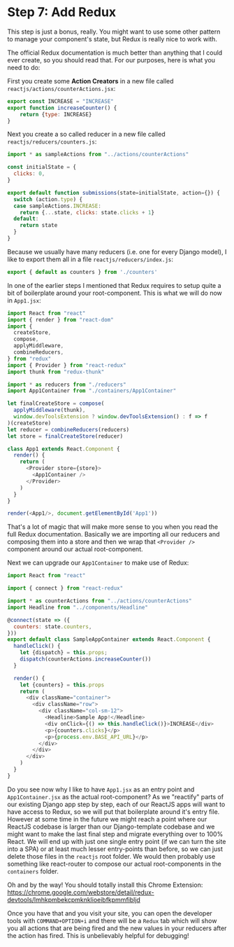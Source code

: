 # Step 7: Add Redux

This step is just a bonus, really. You might want to use some other pattern
to manage your component's state, but Redux is really nice to work with.

The official Redux documentation is much better than anything that I could ever
create, so you should read that. For our purposes, here is what you need to do:

First you create some **Action Creators** in a new file called `reactjs/actions/counterActions.jsx`:

```javascript
export const INCREASE = "INCREASE"
export function increaseCounter() {
    return {type: INCREASE}
}
```

Next you create a so called reducer in a new file called
`reactjs/reducers/counters.js`:

```javascript
import * as sampleActions from "../actions/counterActions"

const initialState = {
  clicks: 0,
}

export default function submissions(state=initialState, action={}) {
  switch (action.type) {
  case sampleActions.INCREASE:
    return {...state, clicks: state.clicks + 1}
  default:
    return state
  }
}
```

Because we usually have many reducers (i.e. one for every Django model),
I like to export them all in a file `reactjs/reducers/index.js`:

```javascript
export { default as counters } from './counters'
```

In one of the earlier steps I mentioned that Redux requires to setup quite
a bit of boilerplate around your root-component. This is what we will do now
in `App1.jsx`:

```javascript
import React from "react"
import { render } from "react-dom"
import {
  createStore,
  compose,
  applyMiddleware,
  combineReducers,
} from "redux"
import { Provider } from "react-redux"
import thunk from "redux-thunk"

import * as reducers from "./reducers"
import App1Container from "./containers/App1Container"

let finalCreateStore = compose(
  applyMiddleware(thunk),
  window.devToolsExtension ? window.devToolsExtension() : f => f
)(createStore)
let reducer = combineReducers(reducers)
let store = finalCreateStore(reducer)

class App1 extends React.Component {
  render() {
    return (
      <Provider store={store}>
        <App1Container />
      </Provider>
    )
  }
}

render(<App1/>, document.getElementById('App1'))
```

That's a lot of magic that will make more sense to you when you read the full
Redux documentation. Basically we are importing all our reducers and composing
them into a store and then we wrap that `<Provider />` component around our
actual root-component.

Next we can upgrade our `App1Container` to make use of Redux:

```javascript
import React from "react"

import { connect } from "react-redux"

import * as counterActions from "../actions/counterActions"
import Headline from "../components/Headline"

@connect(state => ({
  counters: state.counters,
}))
export default class SampleAppContainer extends React.Component {
  handleClick() {
    let {dispatch} = this.props;
    dispatch(counterActions.increaseCounter())
  }

  render() {
    let {counters} = this.props
    return (
      <div className="container">
        <div className="row">
          <div className="col-sm-12">
            <Headline>Sample App!</Headline>
            <div onClick={() => this.handleClick()}>INCREASE</div>
            <p>{counters.clicks}</p>
            <p>{process.env.BASE_API_URL}</p>
          </div>
        </div>
      </div>
    )
  }
}
```

Do you see now why I like to have `App1.jsx` as an entry point and
`App1Container.jsx` as the actual root-component? As we "reactify" parts of
our existing Django app step by step, each of our ReactJS apps will want to have
access to Redux, so we will put that boilerplate around it's entry file. However
at some time in the future we might reach a point where our ReactJS codebase is
larger than our Django-template codebase and we might want to make the last
final step and migrate everything over to 100% React. We will end up with just
one single entry point (if we can turn the site into a SPA) or at least much
lesser entry-points than before, so we can just delete those files in the
`reactjs` root folder. We would then probably use something like react-router
to compose our actual root-components in the `containers` folder.

Oh and by the way! You should totally install this Chrome Extension:
https://chrome.google.com/webstore/detail/redux-devtools/lmhkpmbekcpmknklioeibfkpmmfibljd

Once you have that and you visit your site, you can open the developer tools
with `COMMAND+OPTION+i` and there will be a `Redux` tab which will show you
all actions that are being fired and the new values in your reducers after the
action has fired. This is unbelievably helpful for debugging!
